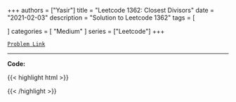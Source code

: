 
+++
authors = ["Yasir"]
title = "Leetcode 1362: Closest Divisors"
date = "2021-02-03"
description = "Solution to Leetcode 1362"
tags = [
    
]
categories = [
    "Medium"
]
series = ["Leetcode"]
+++



[`Problem Link`](https://leetcode.com/problems/closest-divisors/description/)

---

**Code:**

{{< highlight html >}}

{{< /highlight >}}

